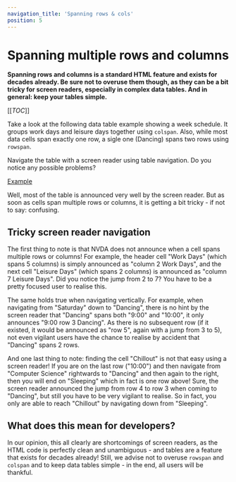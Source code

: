 ```yaml
---
navigation_title: 'Spanning rows & cols'
position: 5
---
```


# Spanning multiple rows and columns

**Spanning rows and columns is a standard HTML feature and exists for decades already. Be sure not to overuse them though, as they can be a bit tricky for screen readers, especially in complex data tables. And in general: keep your tables simple.**

[[_TOC_]]

Take a look at the following data table example showing a week schedule. It groups work days and leisure days together using `colspan`. Also, while most data cells span exactly one row, a sigle one (Dancing) spans two rows using `rowspan`.

Navigate the table with a screen reader using table navigation. Do you notice any possible problems?

[Example](_examples/table-spanning-multiple-rows-and-columns)

Well, most of the table is announced very well by the screen reader. But as soon as cells span multiple rows or columns, it is getting a bit tricky - if not to say: confusing.

## Tricky screen reader navigation

The first thing to note is that NVDA does not announce when a cell spans multiple rows or columns! For example, the header cell "Work Days" (which spans 5 columns) is simply announced as "column 2 Work Days", and the next cell "Leisure Days" (which spans 2 columns) is announced as "column 7 Leisure Days". Did you notice the jump from 2 to 7? You have to be a pretty focused user to realise this.

The same holds true when navigating vertically. For example, when navigating from "Saturday" down to "Dancing", there is no hint by the screen reader that "Dancing" spans both "9:00" and "10:00", it only announces "9:00 row 3 Dancing". As there is no subsequent row (if it existed, it would be announced as "row 5", again with a jump from 3 to 5), not even vigilant users have the chance to realise by accident that "Dancing" spans 2 rows.

And one last thing to note: finding the cell "Chillout" is not that easy using a screen reader! If you are on the last row ("10:00") and then navigate from "Computer Science" rightwards to "Dancing" and then again to the right, then you will end on "Sleeping" which in fact is one row above! Sure, the screen reader announced the jump from row 4 to row 3 when coming to "Dancing", but still you have to be very vigilant to realise. So in fact, you only are able to reach "Chillout" by navigating down from "Sleeping".

## What does this mean for developers?

In our opinion, this all clearly are shortcomings of screen readers, as the HTML code is perfectly clean and unambiguous - and tables are a feature that exists for decades already! Still, we advise not to overuse `rowspan` and `colspan` and to keep data tables simple - in the end, all users will be thankful.
